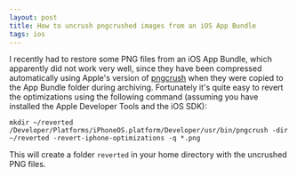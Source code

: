 ```yaml
---
layout: post
title: How to uncrush pngcrushed images from an iOS App Bundle
tags: ios
---
```


I recently had to restore some PNG files from an iOS App Bundle, which apparently did not work very well, since they have been compressed automatically using Apple's version of [pngcrush](http://pmt.sourceforge.net/pngcrush/) when they were copied to the App Bundle folder during archiving. Fortunately it's quite easy to revert the optimizations using the following command (assuming you have installed the Apple Developer Tools and the iOS SDK):

```
mkdir ~/reverted
/Developer/Platforms/iPhoneOS.platform/Developer/usr/bin/pngcrush -dir ~/reverted -revert-iphone-optimizations -q *.png
```

This will create a folder `reverted` in your home directory with the uncrushed PNG files.
